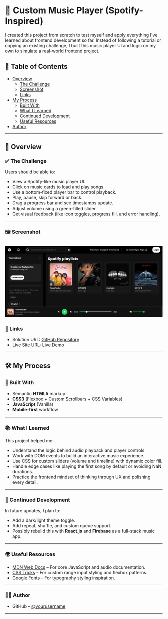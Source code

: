 # 🎵 Custom Music Player (Spotify-Inspired)

I created this project from scratch to test myself and apply everything I've learned about frontend development so far. Instead of following a tutorial or copying an existing challenge, I built this music player UI and logic on my own to simulate a real-world frontend project.

## 📑 Table of Contents

- [Overview](#overview)
  - [The Challenge](#the-challenge)
  - [Screenshot](#screenshot)
  - [Links](#links)
- [My Process](#my-process)
  - [Built With](#built-with)
  - [What I Learned](#what-i-learned)
  - [Continued Development](#continued-development)
  - [Useful Resources](#useful-resources)
- [Author](#author)

---

## 🧐 Overview

### ✅ The Challenge

Users should be able to:

- View a Spotify-like music player UI.
- Click on music cards to load and play songs.
- Use a bottom-fixed player bar to control playback.
- Play, pause, skip forward or back.
- Drag a progress bar and see timestamps update.
- Adjust volume using a green-filled slider.
- Get visual feedback (like icon toggles, progress fill, and error handling).

---

### 🖼️ Screenshot

![Project Screenshot](assets/Screenshot.jpg)
---
### 🔗 Links

- Solution URL: [GitHub Repository](https://github.com/C-W-Praduman/Spotify-music-player)
- Live Site URL: [Live Demo](https://clone-spotify-music-one.vercel.app/)

---

## 🛠️ My Process

### 🔧 Built With

- Semantic **HTML5** markup
- **CSS3** (Flexbox + Custom Scrollbars + CSS Variables)
- **JavaScript** (Vanilla)
- **Mobile-first** workflow

---

### 📚 What I Learned

This project helped me:
- Understand the logic behind audio playback and player controls.
- Work with DOM events to build an interactive music experience.
- Use CSS for custom sliders (volume and timeline) with dynamic color fill.
- Handle edge cases like playing the first song by default or avoiding NaN durations.
- Practice the frontend mindset of thinking through UX and polishing every detail.

---
### 🔁 Continued Development

In future updates, I plan to:

- Add a dark/light theme toggle.
- Add repeat, shuffle, and custom queue support.
- Possibly rebuild this with **React.js** and **Firebase** as a full-stack music app.

---

### 🌍 Useful Resources

- [MDN Web Docs](https://developer.mozilla.org/) – For core JavaScript and audio documentation.
- [CSS Tricks](https://css-tricks.com/) – For custom range input styling and flexbox patterns.
- [Google Fonts](https://fonts.google.com/) – For typography styling inspiration.

---

### 👨‍💻 Author

- GitHub – [@yourusername](https://github.com/yourusername)
---
